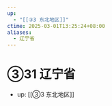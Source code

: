 ```yaml
---
up:
  - "[[③3 东北地区]]"
ctime: 2025-03-01T13:25:24+08:00
aliases:
  - 辽宁省
---
```


# ③31 辽宁省

- up: [[③3 东北地区]]
